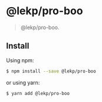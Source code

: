 # @lekp/pro-boo

> @lekp/pro-boo.


## Install

Using npm:

```bash
$ npm install --save @lekp/pro-boo
```

or using yarn:

```bash
$ yarn add @lekp/pro-boo
```
